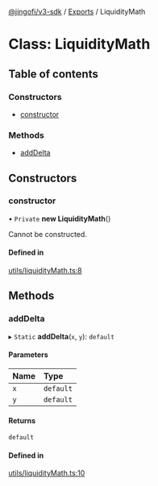 [@jingofi/v3-sdk](../README.md) / [Exports](../modules.md) / LiquidityMath

# Class: LiquidityMath

## Table of contents

### Constructors

- [constructor](LiquidityMath.md#constructor)

### Methods

- [addDelta](LiquidityMath.md#adddelta)

## Constructors

### constructor

• `Private` **new LiquidityMath**()

Cannot be constructed.

#### Defined in

[utils/liquidityMath.ts:8](https://github.com/Jingo-Finance/v3-sdk/blob/08a7c05/src/utils/liquidityMath.ts#L8)

## Methods

### addDelta

▸ `Static` **addDelta**(`x`, `y`): `default`

#### Parameters

| Name | Type |
| :------ | :------ |
| `x` | `default` |
| `y` | `default` |

#### Returns

`default`

#### Defined in

[utils/liquidityMath.ts:10](https://github.com/Jingo-Finance/v3-sdk/blob/08a7c05/src/utils/liquidityMath.ts#L10)
